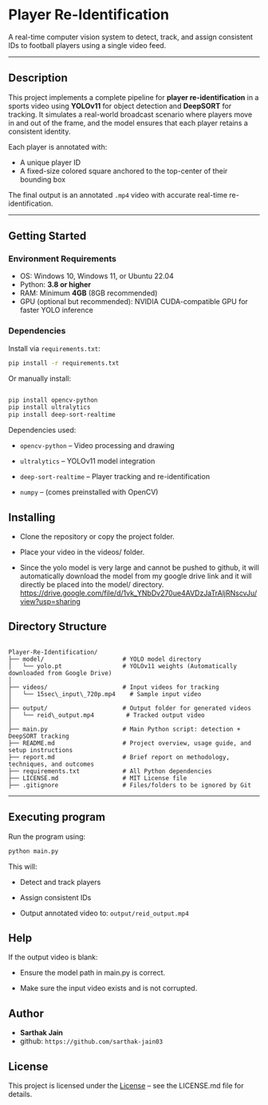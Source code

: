 # Player Re-Identification 

A real-time computer vision system to detect, track, and assign consistent IDs to football players using a single video feed.

---

## Description

This project implements a complete pipeline for **player re-identification** in a sports video using **YOLOv11** for object detection and **DeepSORT** for tracking. It simulates a real-world broadcast scenario where players move in and out of the frame, and the model ensures that each player retains a consistent identity.

Each player is annotated with:
- A unique player ID
- A fixed-size colored square anchored to the top-center of their bounding box

The final output is an annotated `.mp4` video with accurate real-time re-identification.

---

##  Getting Started

###  Environment Requirements

- OS: Windows 10, Windows 11, or Ubuntu 22.04
- Python: **3.8 or higher**
- RAM: Minimum **4GB** (8GB recommended)
- GPU (optional but recommended): NVIDIA CUDA-compatible GPU for faster YOLO inference

###  Dependencies

Install via `requirements.txt`:

```bash
pip install -r requirements.txt
```
Or manually install:
```bash

pip install opencv-python
pip install ultralytics
pip install deep-sort-realtime

```

Dependencies used:

- `opencv-python` – Video processing and drawing

- `ultralytics` – YOLOv11 model integration

- `deep-sort-realtime` – Player tracking and re-identification

- `numpy` – (comes preinstalled with OpenCV)


## Installing
- Clone the repository or copy the project folder.

- Place your video in the videos/ folder.

- Since the yolo model is very large and cannot be pushed to github, it will automatically download the model from my google drive link and it will directly be placed into the model/ directory.
https://drive.google.com/file/d/1vk_YNbDv270ue4AVDzJaTrAljRNscvJu/view?usp=sharing


## Directory Structure
```

Player-Re-Identification/
├── model/                      # YOLO model directory
│   └── yolo.pt                 # YOLOv11 weights (Automatically downloaded from Google Drive)
│
├── videos/                     # Input videos for tracking
│   └── 15sec\_input\_720p.mp4    # Sample input video
│
├── output/                     # Output folder for generated videos
│   └── reid\_output.mp4         # Tracked output video
│
├── main.py                     # Main Python script: detection + DeepSORT tracking
├── README.md                   # Project overview, usage guide, and setup instructions
├── report.md                   # Brief report on methodology, techniques, and outcomes
├── requirements.txt            # All Python dependencies
├── LICENSE.md                  # MIT License file
├── .gitignore                  # Files/folders to be ignored by Git

```

---


## Executing program
Run the program using:
```bash
python main.py
```
This will:

- Detect and track players

- Assign consistent IDs

- Output annotated video to: `output/reid_output.mp4`

## Help
If the output video is blank:

- Ensure the model path in main.py is correct.

- Make sure the input video exists and is not corrupted.

## Author
- **Sarthak Jain**
- github: `https://github.com/sarthak-jain03`


## License
This project is licensed under the [License](LICENSE.md) – see the LICENSE.md file for details.
